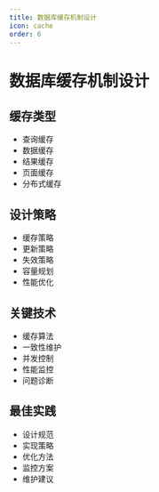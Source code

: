 ```yaml
---
title: 数据库缓存机制设计
icon: cache
order: 6
---
```


# 数据库缓存机制设计

## 缓存类型
- 查询缓存
- 数据缓存
- 结果缓存
- 页面缓存
- 分布式缓存

## 设计策略
- 缓存策略
- 更新策略
- 失效策略
- 容量规划
- 性能优化

## 关键技术
- 缓存算法
- 一致性维护
- 并发控制
- 性能监控
- 问题诊断

## 最佳实践
- 设计规范
- 实现策略
- 优化方法
- 监控方案
- 维护建议
